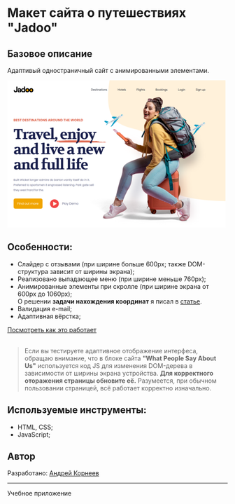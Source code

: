 # Макет сайта о путешествиях "Jadoo"
## Базовое описание
Адаптивый одностраничный сайт с анимированными элементами.

![Main Page of application](./readme_src/main.png)

## Особенности:
- Слайдер с отзывами (при ширине больше 600px; также DOM-структура зависит от ширины экрана);
- Реализовано выпадающее меню (при ширине меньше 760px);
- Анимированные элементы при скролле (при ширине экрана от 600px до 1060px);  
О решении **задачи нахождения координат** я писал в [статье](#). 
- Валидация e-mail;
- Адаптивная вёрстка;

[Посмотреть как это работает](#)
<br><br>
>Если вы тестируете адаптивное отображение интерфеса, обращаю внимание, что в блоке сайта **"What People Say About Us"** используется код JS для изменения DOM-дерева в зависимости от ширины экрана устройства. **Для корректного оторажения страницы обновите её.** Разумеется, при обычном пользовании страницей, всё работает корректно изначально.

## Используемые инструменты:
- HTML, CSS;
- JavaScript;

## Автор 
Разработано: [Андрей Корнеев](https://github.com/andrey-kor)

---
Учебное приложение